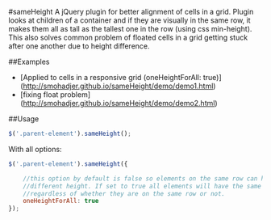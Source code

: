 #sameHeight
A jQuery plugin for better alignment of cells in a grid. Plugin looks at children of a container and if they are visually in the same row, it makes them all as tall as the tallest one in the row (using css min-height). This also solves common problem of floated cells in a grid getting stuck after one another due to height difference.

##Examples
- [Applied to cells in a responsive grid (oneHeightForAll: true)] (http://smohadjer.github.io/sameHeight/demo/demo1.html)
- [fixing float problem] (http://smohadjer.github.io/sameHeight/demo/demo2.html)

##Usage
```javascript
$('.parent-element').sameHeight();
```

With all options:
```javascript
$('.parent-element').sameHeight({

	//this option by default is false so elements on the same row can have
	//different height. If set to true all elements will have the same height
	//regardless of whether they are on the same row or not.
	oneHeightForAll: true
});
```
